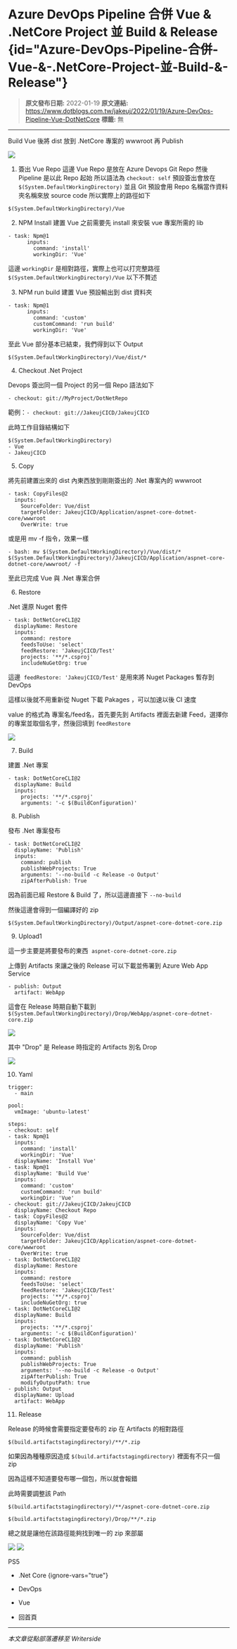 # Azure DevOps Pipeline 合併 Vue &amp; .NetCore Project 並 Build &amp; Release {id="Azure-DevOps-Pipeline-合併-Vue-&amp;-.NetCore-Project-並-Build-&amp;-Release"}

> **原文發布日期:** 2022-01-19
> **原文連結:** https://www.dotblogs.com.tw/jakeuj/2022/01/19/Azure-DevOps-Pipeline-Vue-DotNetCore
> **標籤:** 無

---

Build Vue 後將 dist 放到 .NetCore 專案的 wwwroot 再 Publish

![](https://dotblogsfile.blob.core.windows.net/user/jakeuj/838d7938-ba74-4218-9f78-7657335be0dd/1642666557.png)

1. 簽出 Vue Repo
這邊 Vue Repo 是放在 Azure Devops Git Repo
然後 Pipeline 是以此 Repo 起始
所以語法為 `checkout: self`
預設簽出會放在 `$(System.DefaultWorkingDirectory)`
並且 Git 預設會用 Repo 名稱當作資料夾名稱來放 source code
所以實際上的路徑如下

```
$(System.DefaultWorkingDirectory)/Vue
```

2. NPM Install
建置 Vue 之前需要先 install 來安裝 vue 專案所需的 lib

```
- task: Npm@1
      inputs:
        command: 'install'
        workingDir: 'Vue'
```

這邊 `workingDir` 是相對路徑，實際上也可以打完整路徑 `$(System.DefaultWorkingDirectory)/Vue` 以下不贅述

3. NPM run build
建置 Vue 預設輸出到 dist 資料夾

```
- task: Npm@1
      inputs:
        command: 'custom'
        customCommand: 'run build'
        workingDir: 'Vue'
```

至此 Vue 部分基本已結束，我們得到以下 Output

`$(System.DefaultWorkingDirectory)/Vue/dist/*`

4. Checkout .Net Project

Devops 簽出同一個 Project 的另一個 Repo 語法如下

`- checkout: git://MyProject/DotNetRepo`

範例：`- checkout: git://JakeujCICD/JakeujCICD`

此時工作目錄結構如下

```
$(System.DefaultWorkingDirectory)
- Vue
- JakeujCICD
```

5. Copy

將先前建置出來的 dist 內東西放到剛剛簽出的 .Net 專案內的 wwwroot

```
- task: CopyFiles@2
  inputs:
    SourceFolder: Vue/dist
    targetFolder: JakeujCICD/Application/aspnet-core-dotnet-core/wwwroot
    OverWrite: true
```

或是用 mv -f 指令，效果一樣

`- bash: mv $(System.DefaultWorkingDirectory)/Vue/dist/* $(System.DefaultWorkingDirectory)/JakeujCICD/Application/aspnet-core-dotnet-core/wwwroot/ -f`

至此已完成 Vue 與 .Net 專案合併

6. Restore

.Net 還原 Nuget 套件

```
- task: DotNetCoreCLI@2
  displayName: Restore
  inputs:
    command: restore
    feedsToUse: 'select'
    feedRestore: 'JakeujCICD/Test'
    projects: '**/*.csproj'
    includeNuGetOrg: true
```

這邊  `feedRestore: 'JakeujCICD/Test'` 是用來將 Nuget Packages 暫存到 DevOps

這樣以後就不用重新從 Nuget 下載 Pakages ，可以加速以後 CI 速度

value 的格式為 專案名/feed名，首先要先到 Artifacts 裡面去新建 Feed，選擇你的專案並取個名字，然後回填到 `feedRestore`

![](https://dotblogsfile.blob.core.windows.net/user/jakeuj/838d7938-ba74-4218-9f78-7657335be0dd/1642667453.png)

7. Build

建置 .Net 專案

```
- task: DotNetCoreCLI@2
  displayName: Build
  inputs:
    projects: '**/*.csproj'
    arguments: '-c $(BuildConfiguration)'
```

8. Publish

發布 .Net 專案發布

```
- task: DotNetCoreCLI@2
  displayName: 'Publish'
  inputs:
    command: publish
    publishWebProjects: True
    arguments: '--no-build -c Release -o Output'
    zipAfterPublish: True
```

因為前面已經 Restore & Build 了，所以這邊直接下 `--no-build`

然後這邊會得到一個編譯好的 zip

`$(System.DefaultWorkingDirectory)/Output/aspnet-core-dotnet-core.zip`

9. Upload1

這一步主要是將要發布的東西  `aspnet-core-dotnet-core.zip`

上傳到 Artifacts 來讓之後的 Release 可以下載並佈署到 Azure Web App Service

```
- publish: Output
  artifact: WebApp
```

這會在 Release 時期自動下載到 `$(System.DefaultWorkingDirectory)/Drop/WebApp/aspnet-core-dotnet-core.zip`

![](https://dotblogsfile.blob.core.windows.net/user/jakeuj/838d7938-ba74-4218-9f78-7657335be0dd/1642651584.png)

其中 "Drop" 是 Release 時指定的 Artifacts 別名 Drop

![](https://dotblogsfile.blob.core.windows.net/user/jakeuj/838d7938-ba74-4218-9f78-7657335be0dd/1642672398.png)

10. Yaml

```
trigger:
  - main

pool:
  vmImage: 'ubuntu-latest'

steps:
- checkout: self
- task: Npm@1
  inputs:
    command: 'install'
    workingDir: 'Vue'
  displayName: 'Install Vue'
- task: Npm@1
  displayName: 'Build Vue'
  inputs:
    command: 'custom'
    customCommand: 'run build'
    workingDir: 'Vue'
- checkout: git://JakeujCICD/JakeujCICD
  displayName: Checkout Repo
- task: CopyFiles@2
  displayName: 'Copy Vue'
  inputs:
    SourceFolder: Vue/dist
    targetFolder: JakeujCICD/Application/aspnet-core-dotnet-core/wwwroot
    OverWrite: true
- task: DotNetCoreCLI@2
  displayName: Restore
  inputs:
    command: restore
    feedsToUse: 'select'
    feedRestore: 'JakeujCICD/Test'
    projects: '**/*.csproj'
    includeNuGetOrg: true
- task: DotNetCoreCLI@2
  displayName: Build
  inputs:
    projects: '**/*.csproj'
    arguments: '-c $(BuildConfiguration)'
- task: DotNetCoreCLI@2
  displayName: 'Publish'
  inputs:
    command: publish
    publishWebProjects: True
    arguments: '--no-build -c Release -o Output'
    zipAfterPublish: True
    modifyOutputPath: true
- publish: Output
  displayName: Upload
  artifact: WebApp
```

11. Release

Release 的時候會需要指定要發布的 zip 在 Artifacts 的相對路徑

`$(build.artifactstagingdirectory)/**/*.zip`

如果因為種種原因造成 `$(build.artifactstagingdirectory)` 裡面有不只一個 zip

因為這樣不知道要發布哪一個包，所以就會報錯

此時需要調整該 Path

`$(build.artifactstagingdirectory)/**/aspnet-core-dotnet-core.zip`

`$(build.artifactstagingdirectory)/Drop/**/*.zip`

總之就是讓他在該路徑能夠找到唯一的 zip 來部屬

![](https://dotblogsfile.blob.core.windows.net/user/jakeuj/838d7938-ba74-4218-9f78-7657335be0dd/1642672474.png)
![](https://card.psnprofiles.com/1/jakeuj.png)

PS5

* .Net Core
{ignore-vars="true"}
* DevOps
* Vue

* 回首頁

---

*本文章從點部落遷移至 Writerside*
